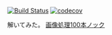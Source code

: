 [![Build Status](https://travis-ci.org/rpianna/ImageProcessing100.svg?branch=master)](https://travis-ci.org/rpianna/ImageProcessing100)
[![codecov](https://codecov.io/gh/rpianna/ImageProcessing100/branch/master/graph/badge.svg)](https://codecov.io/gh/rpianna/ImageProcessing100)


解いてみた。
[画像処理100本ノック](https://github.com/yoyoyo-yo/Gasyori100knock/tree/master/Question_01_10)
